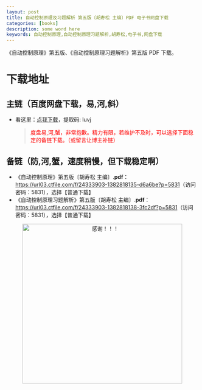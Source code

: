 ```yaml
---
layout: post
title: 自动控制原理及习题解析 第五版〔胡寿松 主编〕PDF 电子书网盘下载
categories: [books]
description: some word here
keywords: 自动控制原理,自动控制原理习题解析,胡寿松,电子书,网盘下载
---
```


《自动控制原理》第五版、《自动控制原理习题解析》第五版 PDF 下载。

# 下载地址

## 主链（百度网盘下载，易,河,斜）

- 看这里：[点我下载](https://pan.baidu.com/s/1iMXUbSbtZQZjDcqDmnWUyw?pwd=luvj)，提取码: luvj

  > <p style="color:red" >度盘易,河,蟹，非常抱歉。精力有限，若维护不及时，可以选择下面稳定的备链下载。（或留言让博主补链）</p>

## 备链（防,河,蟹，速度稍慢，但下载稳定啊）

- 《自动控制原理》第五版〔胡寿松 主编〕.**pdf**：<https://url03.ctfile.com/f/24333903-1382818135-d6a6be?p=5831>（访问密码：5831），选择【普通下载】
- 《自动控制原理习题解析》第五版〔胡寿松 主编〕.**pdf**：<https://url03.ctfile.com/f/24333903-1382818138-3fc2df?p=5831>（访问密码：5831），选择【普通下载】

<div align="center"><img src="https://pic.imgdb.cn/item/6707df6bd29ded1a8ce37031.gif" alt="感谢！！！" width="420px" height="auto"/></div>
